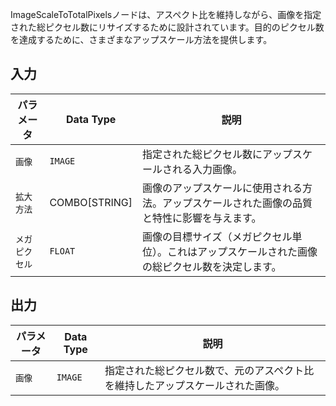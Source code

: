 ImageScaleToTotalPixelsノードは、アスペクト比を維持しながら、画像を指定された総ピクセル数にリサイズするために設計されています。目的のピクセル数を達成するために、さまざまなアップスケール方法を提供します。

## 入力

| パラメータ       | Data Type | 説明                                                                |
|-----------------|-------------|----------------------------------------------------------------------------|
| `画像`         | `IMAGE`     | 指定された総ピクセル数にアップスケールされる入力画像。    |
| `拡大方法`| COMBO[STRING] | 画像のアップスケールに使用される方法。アップスケールされた画像の品質と特性に影響を与えます。 |
| `メガピクセル`    | `FLOAT`     | 画像の目標サイズ（メガピクセル単位）。これはアップスケールされた画像の総ピクセル数を決定します。 |

## 出力

| パラメータ | Data Type | 説明                                                           |
|-----------|-------------|-----------------------------------------------------------------------|
| `画像`   | `IMAGE`     | 指定された総ピクセル数で、元のアスペクト比を維持したアップスケールされた画像。 |
